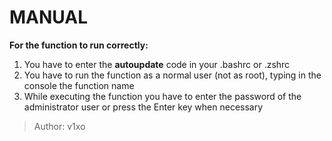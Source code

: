 # MANUAL

__For the function to run correctly:__
  1. You have to enter the **autoupdate** code in your .bashrc or .zshrc
  2. You have to run the function as a normal user (not as root), typing in the console the function name
  3. While executing the function you have to enter the password of the administrator user or press the Enter key when necessary

> Author: v1xo
